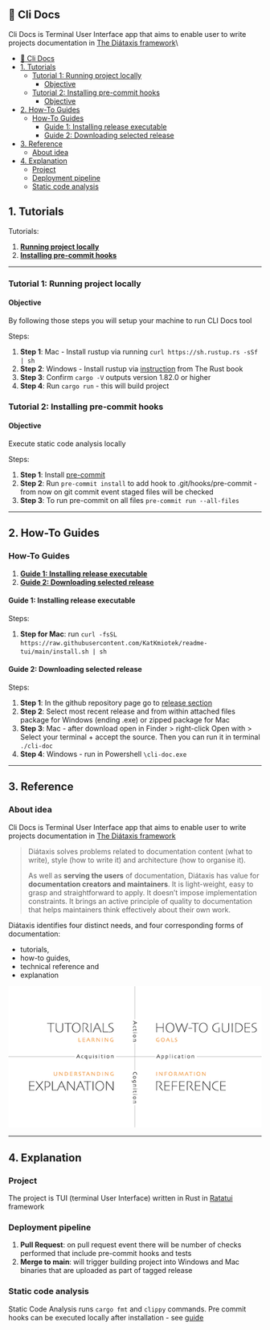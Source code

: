 ## 📝 Cli Docs
Cli Docs is Terminal User Interface app that aims to enable user to write projects documentation in [The Diátaxis framework](https://diataxis.fr/)\
- [📝 Cli Docs](#-cli-docs)
- [1. Tutorials](#1-tutorials)
  - [Tutorial 1: Running project locally](#tutorial-1-running-project-locally)
    - [Objective](#objective)
  - [Tutorial 2: Installing pre-commit hooks](#tutorial-2-installing-pre-commit-hooks)
    - [Objective](#objective-1)
- [2. How-To Guides](#2-how-to-guides)
  - [How-To Guides](#how-to-guides)
    - [Guide 1: Installing release executable](#guide-1-installing-release-executable)
    - [Guide 2: Downloading selected release](#guide-2-downloading-selected-release)
- [3. Reference](#3-reference)
  - [About idea](#about-idea)
- [4. Explanation](#4-explanation)
  - [Project](#project)
  - [Deployment pipeline](#deployment-pipeline)
  - [Static code analysis](#static-code-analysis)


## 1. Tutorials

Tutorials:
1. **[Running project locally](#tutorial-1-local-setup)**
2. **[Installing pre-commit hooks](#tutorial-2-installing-pre-commit-hooks)**

---

### Tutorial 1: Running project locally

#### Objective
By following those steps you will setup your machine to run CLI Docs tool

Steps:
1. **Step 1**: Mac - Install rustup via running `curl https://sh.rustup.rs -sSf | sh`
2. **Step 2**: Windows - Install rustup via [instruction](https://doc.rust-lang.org/cargo/getting-started/installation.html) from The Rust book
3. **Step 3**: Confirm `cargo -V` outputs version 1.82.0 or higher
4. **Step 4**: Run `cargo run` - this will build project

### Tutorial 2: Installing pre-commit hooks

#### Objective
Execute static code analysis locally

Steps:
1. **Step 1**: Install [pre-commit]()
2. **Step 2**: Run `pre-commit install` to add hook to .git/hooks/pre-commit - from now on git commit event staged files will be checked
3. **Step 3**: To run pre-commit on all files `pre-commit run --all-files`

---
## 2. How-To Guides

### How-To Guides
1. **[Guide 1: Installing release executable](#guide-1-installing-release-executable)**
2. **[Guide 2: Downloading selected release](#guide-2-downloading-selected-release)**

#### Guide 1: Installing release executable

Steps:
1. **Step for Mac**: run `curl -fsSL https://raw.githubusercontent.com/KatKmiotek/readme-tui/main/install.sh | sh`

#### Guide 2: Downloading selected release

Steps:
1. **Step 1**: In the github repository page go to [release section](https://github.com/KatKmiotek/readme-tui/releases)
2. **Step 2**: Select most recent release and from within attached files package for Windows (ending .exe) or zipped package for Mac
3. **Step 3**: Mac - after download open in Finder > right-click Open with > Select your terminal + accept the source. Then you can run it in terminal `./cli-doc`
4. **Step 4**: Windows - run in Powershell `\cli-doc.exe`
---
## 3. Reference
### About idea
Cli Docs is Terminal User Interface app that aims to enable user to write projects documentation in [The Diátaxis framework](https://diataxis.fr/)

> Diátaxis solves problems related to documentation content (what to write), style (how to write it) and architecture (how to organise it).
>
>As well as **serving the users** of documentation, Diátaxis has value for **documentation creators and maintainers**. It is light-weight, easy to grasp and straightforward to apply. It doesn’t impose implementation constraints. It brings an active principle of quality to documentation that helps maintainers think effectively about their own work.

Diátaxis identifies four distinct needs, and four corresponding forms of documentation:
 - tutorials,
 - how-to guides,
 - technical reference and
 - explanation


![framework diagram](./framework.png)

---
## 4. Explanation

### Project
The project is TUI (terminal User Interface) written in Rust in [Ratatui](https://ratatui.rs/) framework

### Deployment pipeline
1. **Pull Request**: on pull request event there will be number of checks performed that include pre-commit hooks and tests
2. **Merge to main**: will trigger building project into Windows and Mac binaries that are uploaded as part of tagged release

### Static code analysis
Static Code Analysis runs `cargo fmt` and `clippy` commands.
Pre commit hooks can be executed locally after installation - see [guide](#tutorial-2-installing-pre-commit-hooks)

